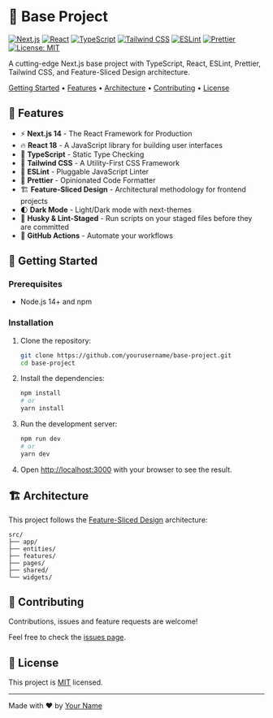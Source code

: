 # 🚀 Base Project

[![Next.js](https://img.shields.io/badge/Next.js-14-black?style=for-the-badge&logo=next.js)](https://nextjs.org/)
[![React](https://img.shields.io/badge/React-18-blue?style=for-the-badge&logo=react)](https://reactjs.org/)
[![TypeScript](https://img.shields.io/badge/TypeScript-5-blue?style=for-the-badge&logo=typescript)](https://www.typescriptlang.org/)
[![Tailwind CSS](https://img.shields.io/badge/Tailwind_CSS-3-38B2AC?style=for-the-badge&logo=tailwind-css)](https://tailwindcss.com/)
[![ESLint](https://img.shields.io/badge/ESLint-8-4B32C3?style=for-the-badge&logo=eslint)](https://eslint.org/)
[![Prettier](https://img.shields.io/badge/Prettier-3-F7B93E?style=for-the-badge&logo=prettier)](https://prettier.io/)
[![License: MIT](https://img.shields.io/badge/License-MIT-yellow.svg?style=for-the-badge)](https://opensource.org/licenses/MIT)

A cutting-edge Next.js base project with TypeScript, React, ESLint, Prettier, Tailwind CSS, and Feature-Sliced Design architecture.

[Getting Started](#-getting-started) •
[Features](#-features) •
[Architecture](#-architecture) •
[Contributing](#-contributing) •
[License](#-license)

## 🌟 Features

- ⚡️ **Next.js 14** - The React Framework for Production
- 🔥 **React 18** - A JavaScript library for building user interfaces
- 🦾 **TypeScript** - Static Type Checking
- 🎨 **Tailwind CSS** - A Utility-First CSS Framework
- 📏 **ESLint** - Pluggable JavaScript Linter
- 💖 **Prettier** - Opinionated Code Formatter
- 🏗 **Feature-Sliced Design** - Architectural methodology for frontend projects
- 🌓 **Dark Mode** - Light/Dark mode with next-themes
- 🦄 **Husky & Lint-Staged** - Run scripts on your staged files before they are committed
- 🚀 **GitHub Actions** - Automate your workflows

## 🚀 Getting Started

### Prerequisites

- Node.js 14+ and npm

### Installation

1. Clone the repository:

   ```bash
   git clone https://github.com/yourusername/base-project.git
   cd base-project
   ```

2. Install the dependencies:

   ```bash
   npm install
   # or
   yarn install
   ```

3. Run the development server:

   ```bash
   npm run dev
   # or
   yarn dev
   ```

4. Open [http://localhost:3000](http://localhost:3000) with your browser to see the result.

## 🏗 Architecture

This project follows the [Feature-Sliced Design](https://feature-sliced.design/) architecture:

```
src/
├── app/
├── entities/
├── features/
├── pages/
├── shared/
└── widgets/
```

## 🤝 Contributing

Contributions, issues and feature requests are welcome!

Feel free to check the [issues page](https://github.com/yourusername/base-project/issues).

## 📝 License

This project is [MIT](./LICENSE) licensed.

---

Made with ❤️ by [Your Name](https://github.com/yourusername)
